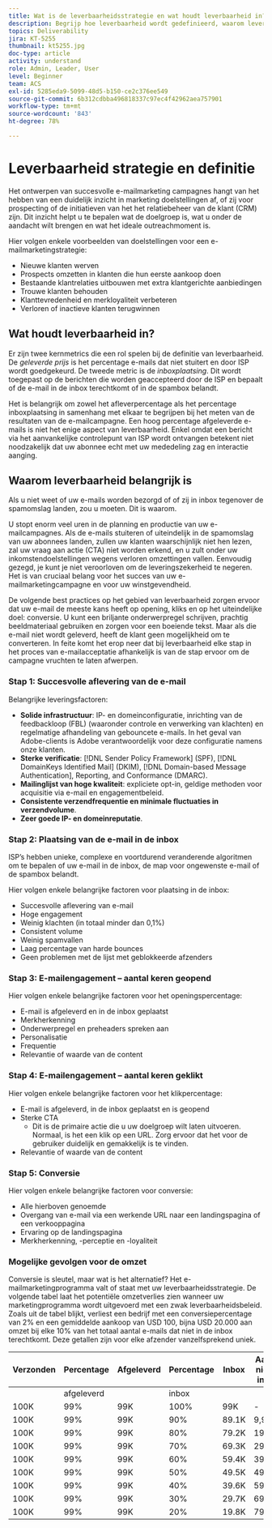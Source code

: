 ```yaml
---
title: Wat is de leverbaarheidsstrategie en wat houdt leverbaarheid in?
description: Begrijp hoe leverbaarheid wordt gedefinieerd, waarom leverbaarheid belangrijk is en wat de kernmetrics voor leverbaarheid zijn.
topics: Deliverability
jira: KT-5255
thumbnail: kt5255.jpg
doc-type: article
activity: understand
role: Admin, Leader, User
level: Beginner
team: ACS
exl-id: 5285eda9-5099-48d5-b150-ce2c376ee549
source-git-commit: 6b312cdbba496818337c97ec4f42962aea757901
workflow-type: tm+mt
source-wordcount: '843'
ht-degree: 78%

---
```


# Leverbaarheid strategie en definitie

Het ontwerpen van succesvolle e-mailmarketing campagnes hangt van het hebben van een duidelijk inzicht in marketing doelstellingen af, of zij voor prospecting of de initiatieven van het het relatiebeheer van de klant (CRM) zijn. Dit inzicht helpt u te bepalen wat de doelgroep is, wat u onder de aandacht wilt brengen en wat het ideale outreachmoment is.

Hier volgen enkele voorbeelden van doelstellingen voor een e-mailmarketingstrategie:

* Nieuwe klanten werven
* Prospects omzetten in klanten die hun eerste aankoop doen
* Bestaande klantrelaties uitbouwen met extra klantgerichte aanbiedingen
* Trouwe klanten behouden
* Klanttevredenheid en merkloyaliteit verbeteren
* Verloren of inactieve klanten terugwinnen

## Wat houdt leverbaarheid in?

Er zijn twee kernmetrics die een rol spelen bij de definitie van leverbaarheid. De *geleverde prijs* is het percentage e-mails dat niet stuitert en door ISP wordt goedgekeurd. De tweede metric is de *inboxplaatsing*. Dit wordt toegepast op de berichten die worden geaccepteerd door de ISP en bepaalt of de e-mail in de inbox terechtkomt of in de spambox belandt.

Het is belangrijk om zowel het afleverpercentage als het percentage inboxplaatsing in samenhang met elkaar te begrijpen bij het meten van de resultaten van de e-mailcampagne. Een hoog percentage afgeleverde e-mails is niet het enige aspect van leverbaarheid. Enkel omdat een bericht via het aanvankelijke controlepunt van ISP wordt ontvangen betekent niet noodzakelijk dat uw abonnee echt met uw mededeling zag en interactie aanging.

## Waarom leverbaarheid belangrijk is

Als u niet weet of uw e-mails worden bezorgd of of zij in inbox tegenover de spamomslag landen, zou u moeten. Dit is waarom.

U stopt enorm veel uren in de planning en productie van uw e-mailcampagnes. Als de e-mails stuiteren of uiteindelijk in de spamomslag van uw abonnees landen, zullen uw klanten waarschijnlijk niet hen lezen, zal uw vraag aan actie (CTA) niet worden erkend, en u zult onder uw inkomstendoelstellingen wegens verloren omzettingen vallen. Eenvoudig gezegd, je kunt je niet veroorloven om de leveringszekerheid te negeren. Het is van cruciaal belang voor het succes van uw e-mailmarketingcampagne en voor uw winstgevendheid.

De volgende best practices op het gebied van leverbaarheid zorgen ervoor dat uw e-mail de meeste kans heeft op opening, kliks en op het uiteindelijke doel: conversie. U kunt een briljante onderwerpregel schrijven, prachtig beeldmateriaal gebruiken en zorgen voor een boeiende tekst. Maar als die e-mail niet wordt geleverd, heeft de klant geen mogelijkheid om te converteren. In feite komt het erop neer dat bij leverbaarheid elke stap in het proces van e-mailacceptatie afhankelijk is van de stap ervoor om de campagne vruchten te laten afwerpen.

### Stap 1: Succesvolle aflevering van de e-mail

Belangrijke leveringsfactoren:

* **Solide infrastructuur**: IP- en domeinconfiguratie, inrichting van de feedbackloop (FBL) (waaronder controle en verwerking van klachten) en regelmatige afhandeling van gebouncete e-mails. In het geval van Adobe-clients is Adobe verantwoordelijk voor deze configuratie namens onze klanten.
* **Sterke verificatie**: [!DNL Sender Policy Framework] (SPF), [!DNL DomainKeys Identified Mail] (DKIM), [!DNL Domain-based Message Authentication], Reporting, and Conformance (DMARC).
* **Mailinglijst van hoge kwaliteit**: expliciete opt-in, geldige methoden voor acquisitie via e-mail en engagementbeleid.
* **Consistente verzendfrequentie en minimale fluctuaties in verzendvolume**.
* **Zeer goede IP- en domeinreputatie**.

### Stap 2: Plaatsing van de e-mail in de inbox

ISP’s hebben unieke, complexe en voortdurend veranderende algoritmen om te bepalen of uw e-mail in de inbox, de map voor ongewenste e-mail of de spambox belandt.

Hier volgen enkele belangrijke factoren voor plaatsing in de inbox:

* Succesvolle aflevering van e-mail
* Hoge engagement
* Weinig klachten (in totaal minder dan 0,1%)
* Consistent volume
* Weinig spamvallen
* Laag percentage van harde bounces
* Geen problemen met de lijst met geblokkeerde afzenders

### Stap 3: E-mailengagement – aantal keren geopend

Hier volgen enkele belangrijke factoren voor het openingspercentage:

* E-mail is afgeleverd en in de inbox geplaatst
* Merkherkenning
* Onderwerpregel en preheaders spreken aan
* Personalisatie
* Frequentie
* Relevantie of waarde van de content

### Stap 4: E-mailengagement – aantal keren geklikt

Hier volgen enkele belangrijke factoren voor het klikpercentage:

* E-mail is afgeleverd, in de inbox geplaatst en is geopend
* Sterke CTA
   * Dit is de primaire actie die u uw doelgroep wilt laten uitvoeren. Normaal, is het een klik op een URL. Zorg ervoor dat het voor de gebruiker duidelijk en gemakkelijk is te vinden.
* Relevantie of waarde van de content

### Stap 5: Conversie

Hier volgen enkele belangrijke factoren voor conversie:

* Alle hierboven genoemde
* Overgang van e-mail via een werkende URL naar een landingspagina of een verkooppagina
* Ervaring op de landingspagina
* Merkherkenning, -perceptie en -loyaliteit

### Mogelijke gevolgen voor de omzet

Conversie is sleutel, maar wat is het alternatief? Het e-mailmarketingprogramma valt of staat met uw leverbaarheidsstrategie. De volgende tabel laat het potentiële omzetverlies zien wanneer uw marketingprogramma wordt uitgevoerd met een zwak leverbaarheidsbeleid. Zoals uit de tabel blijkt, verliest een bedrijf met een conversiepercentage van 2% en een gemiddelde aankoop van USD 100, bijna USD 20.000 aan omzet bij elke 10% van het totaal aantal e-mails dat niet in de inbox terechtkomt. Deze getallen zijn voor elke afzender vanzelfsprekend uniek.

| Verzonden | Percentage | Afgeleverd | Percentage | Inbox | Aantal niet in inbox | Conversiepercentage | Aantal verloren | Gemiddelde | Verloren |
|------|-----------|-----------|----------|-------|---------------------|-----------------|-----------------|----------|-----------|
|      | afgeleverd |           | inbox |       |                     |                 | conversies | aankoop | omzet |
| 100K | 99% | 99K | 100% | 99K | - | 2% | 0 | $100 | $ - |
| 100K | 99% | 99K | 90% | 89.1K | 9,900 | 2% | 198 | $100 | $19,800 |
| 100K | 99% | 99K | 80% | 79.2K | 19,800 | 2% | 396 | $100 | $39,600 |
| 100K | 99% | 99K | 70% | 69.3K | 29,700 | 2% | 594 | $100 | $59,400 |
| 100K | 99% | 99K | 60% | 59.4K | 39,600 | 2% | 792 | $100 | $79,200 |
| 100K | 99% | 99K | 50% | 49.5K | 49,500 | 2% | 990 | $100 | $99,000 |
| 100K | 99% | 99K | 40% | 39.6K | 59,400 | 2% | 1188 | $100 | $118,800 |
| 100K | 99% | 99K | 30% | 29.7K | 69,300 | 2% | 1386 | $100 | $138,600 |
| 100K | 99% | 99K | 20% | 19.8K | 79,200 | 2% | 1584 | $100 | $158,400 |
